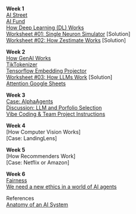 <b>Week 1</b>  
[AI Street](https://www.ai-street.co/)  
[AI Fund](https://aifund.ai/)  
[How Deep Learning (DL) Works](https://www.dropbox.com/scl/fi/xg6mbc2yt2a18timvdrx4/EHUB-AI-by-Chung-2025-How-AI-Works.pptx?rlkey=m8aou9f741qi4q4b8fu2m0kbg&dl=0)  
[Worksheet #01: Single Neuron Simulator](https://docs.google.com/document/d/1VUxvhrI8i_2mxxIqB9e4Y2RZPk69Id76yiddq302e8U/edit?usp=drive_link) [Solution]  
[Worksheet #02: How Zestimate Works](https://docs.google.com/document/d/1VsJqBAyiVG5nDBkZNhB4CE8wRcbfCE61Xgf00_AC5EQ/edit?usp=drive_link) [Solution]  

<b>Week 2</b>  
[How GenAI Works](https://www.dropbox.com/scl/fi/l7cok2snp9s5ukzmy3fmv/EHUB-AI-by-Chung-2025-How-GenAI-Works.pptx?rlkey=mn68ljymfxdxvgoweapou1ojq&dl=0)  
[TikTokenizer](https://tiktokenizer.vercel.app/)  
[Tensorflow Embedding Projector](https://projector.tensorflow.org/)  
[Worksheet #03: How LLMs Work](https://docs.google.com/document/d/1nZAcStoLL7KAxbgppmm-m-NumVZNzxjTjKLmvQPU4as/edit?usp=drive_link) [Solution]  
[Attention Google Sheets](https://tinyurl.com/4h5wvucu)  

<b>Week 3</b>  
[Case: AlphaAgents](https://arxiv.org/pdf/2508.11152)  
[Discussion: LLM and Porfolio Selection](https://www.linkedin.com/posts/yongjae-lee-548982107_llms-for-portfolio-selection-yongjae-lee-ugcPost-7358759780062031872-4CWa?utm_source=share&utm_medium=member_desktop&rcm=ACoAAABvuugBphFnUugDOTstBNFiWlp6ks-XiQ4)  
[Vibe Coding & Team Project Instructions](https://docs.google.com/presentation/d/1Y8hoK1MePy468Yz6gJhMHbs4MJ4RkKKPcSySzhEjdnw/edit?usp=sharing)  

<b>Week 4</b>  
[How Computer Vision Works]  
[Case: LandingLens]  

<b>Week 5</b>  
[How Recommenders Work]  
[Case: Netflix or Amazon]  

<b>Week 6</b>  
[Fairness](https://papers.ssrn.com/sol3/papers.cfm?abstract_id=5402916)  
[We need a new ethics in a world of AI agents](https://www.nature.com/articles/d41586-025-02454-5)  

References  
[Anatomy of an AI System](https://anatomyof.ai/)  
